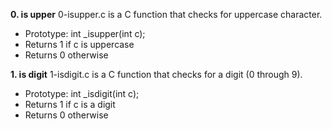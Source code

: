 **0. is upper**
0-isupper.c is a C function that checks for uppercase character.
- Prototype: int \_isupper(int c);
- Returns 1 if c is uppercase
- Returns 0 otherwise

**1. is digit**
1-isdigit.c is a C function that checks for a digit (0 through 9).
- Prototype: int \_isdigit(int c);
- Returns 1 if c is a digit
- Returns 0 otherwise
